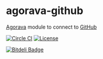 agorava-github
============

[Agorava](http://agorava.org/) module to connect to [GitHub](http://www.github.com)

[![Circle CI](https://circleci.com/gh/agorava/agorava-github.svg?style=svg)](https://circleci.com/gh/agorava/agorava-github) 
[![License](http://img.shields.io/badge/license-Apache2-red.svg)](http://opensource.org/licenses/apache-2.0)


[![Bitdeli Badge](https://d2weczhvl823v0.cloudfront.net/keilw/agorava-github/trend.png)](https://bitdeli.com/free "Bitdeli Badge")
